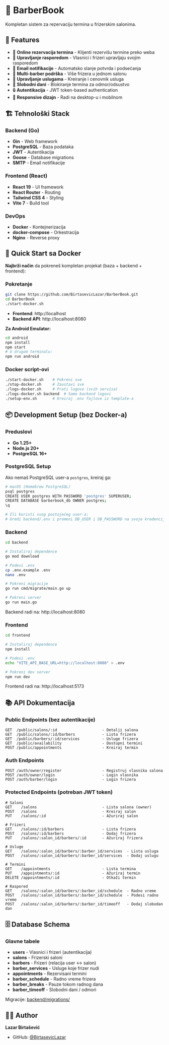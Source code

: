 # 💈 BarberBook

Kompletan sistem za rezervaciju termina u frizerskim salonima.

## 🌟 Features

- 🎯 **Online rezervacija termina** - Klijenti rezervišu termine preko weba
- 📅 **Upravljanje rasporedom** - Vlasnici i frizeri upravljaju svojim rasporedom
- 📧 **Email notifikacije** - Automatsko slanje potvrda i podsećanja
- 👥 **Multi-barber podrška** - Više frizera u jednom salonu
- 💼 **Upravljanje uslugama** - Kreiranje i cenovnik usluga
- 🚫 **Slobodni dani** - Blokiranje termina za odmor/odsustvo
- 🔒 **Autentikacija** - JWT token-based authentication
- 📱 **Responsive dizajn** - Radi na desktop-u i mobilnom


## 🏗️ Tehnološki Stack

### Backend (Go)
- **Gin** - Web framework
- **PostgreSQL** - Baza podataka
- **JWT** - Autentikacija
- **Goose** - Database migrations
- **SMTP** - Email notifikacije

### Frontend (React)
- **React 19** - UI framework
- **React Router** - Routing
- **Tailwind CSS 4** - Styling
- **Vite 7** - Build tool

### DevOps
- **Docker** - Kontejnerizacija
- **docker-compose** - Orkestracija
- **Nginx** - Reverse proxy


## 🚀 Quick Start sa Docker

**Najbrži način** da pokreneš kompletan projekat (baza + backend + frontend):

### Pokretanje 

```bash
git clone https://github.com/BirtasevicLazar/BarberBook.git
cd BarberBook
./start-docker.sh
```

- **Frontend**: http://localhost
- **Backend API**: http://localhost:8080

**Za Android Emulator:**
```bash
cd android
npm install
npm start
# U drugom terminalu:
npm run android
```

### Docker script-ovi

```bash
./start-docker.sh    # Pokreni sve
./stop-docker.sh     # Zaustavi sve
./logs-docker.sh     # Prati logove (svih servisa)
./logs-docker.sh backend  # Samo backend logovi
./setup-env.sh       # Kreiraj .env fajlove iz template-a
```

## 📦 Development Setup (bez Docker-a)

### Preduslovi

- **Go 1.25+**
- **Node.js 20+**
- **PostgreSQL 16+**

### PostgreSQL Setup

Ako nemaš PostgreSQL user-a `postgres`, kreiraj ga:

```bash
# macOS (Homebrew PostgreSQL)
psql postgres
CREATE USER postgres WITH PASSWORD 'postgres' SUPERUSER;
CREATE DATABASE barberbook_db OWNER postgres;
\q

# Ili koristi svog postojećeg user-a:
# Uredi backend/.env i promeni DB_USER i DB_PASSWORD na svoje kredencijale
```

### Backend

```bash
cd backend

# Instaliraj dependence
go mod download

# Podesi .env
cp .env.example .env
nano .env

# Pokreni migracije
go run cmd/migrate/main.go up

# Pokreni server
go run main.go
```

Backend radi na: http://localhost:8080

### Frontend

```bash
cd frontend

# Instaliraj dependence
npm install

# Podesi .env
echo "VITE_API_BASE_URL=http://localhost:8080" > .env

# Pokreni dev server
npm run dev
```

Frontend radi na: http://localhost:5173


## 📚 API Dokumentacija

### Public Endpoints (bez autentikacije)

```
GET  /public/salons/:id                    - Detalji salona
GET  /public/salons/:id/barbers            - Lista frizera
GET  /public/barbers/:id/services          - Usluge frizera
GET  /public/availability                  - Dostupni termini
POST /public/appointments                  - Kreiraj termin
```

### Auth Endpoints

```
POST /auth/owner/register                  - Registruj vlasnika salona
POST /auth/owner/login                     - Login vlasnika
POST /auth/barber/login                    - Login frizera
```

### Protected Endpoints (potreban JWT token)

```
# Saloni
GET    /salons                             - Lista salona (owner)
POST   /salons                             - Kreiraj salon
PUT    /salons/:id                         - Ažuriraj salon

# Frizeri
GET    /salons/:id/barbers                 - Lista frizera
POST   /salons/:id/barbers                 - Dodaj frizera
PUT    /salons/:salon_id/barbers/:id       - Ažuriraj frizera

# Usluge
GET    /salons/:salon_id/barbers/:barber_id/services  - Lista usluga
POST   /salons/:salon_id/barbers/:barber_id/services  - Dodaj uslugu

# Termini
GET    /appointments                       - Lista termina
PUT    /appointments/:id                   - Ažuriraj termin
DELETE /appointments/:id                   - Otkaži termin

# Raspored
GET    /salons/:salon_id/barbers/:barber_id/schedule  - Radno vreme
POST   /salons/:salon_id/barbers/:barber_id/schedule  - Podesi radno vreme
POST   /salons/:salon_id/barbers/:barber_id/timeoff   - Dodaj slobodan dan
```


## 🗄️ Database Schema

### Glavne tabele

- **users** - Vlasnici i frizeri (autentikacija)
- **salons** - Frizerski saloni
- **barbers** - Frizeri (relacija user ↔ salon)
- **barber_services** - Usluge koje frizer nudi
- **appointments** - Rezervisani termini
- **barber_schedule** - Radno vreme frizera
- **barber_breaks** - Pauze tokom radnog dana
- **barber_timeoff** - Slobodni dani / odmori

Migracije: [backend/migrations/](backend/migrations/)


## 👨‍💻 Author

**Lazar Birtašević**

- GitHub: [@BirtasevicLazar](https://github.com/BirtasevicLazar)
